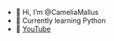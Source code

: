 - 👋 Hi, I’m @CameliaMallus 
- 🌱 Currently learning Python 
- 🎥 <a href="https://www.youtube.com/channel/UCTEyw9glRXDARI0rgYjBjnQ" target="_blank">YouTube</a>


<!---
CameliaMallus/CameliaMallus is a ✨ special ✨ repository because its `README.md` (this file) appears on your GitHub profile.
You can click the Preview link to take a look at your changes.
--->
